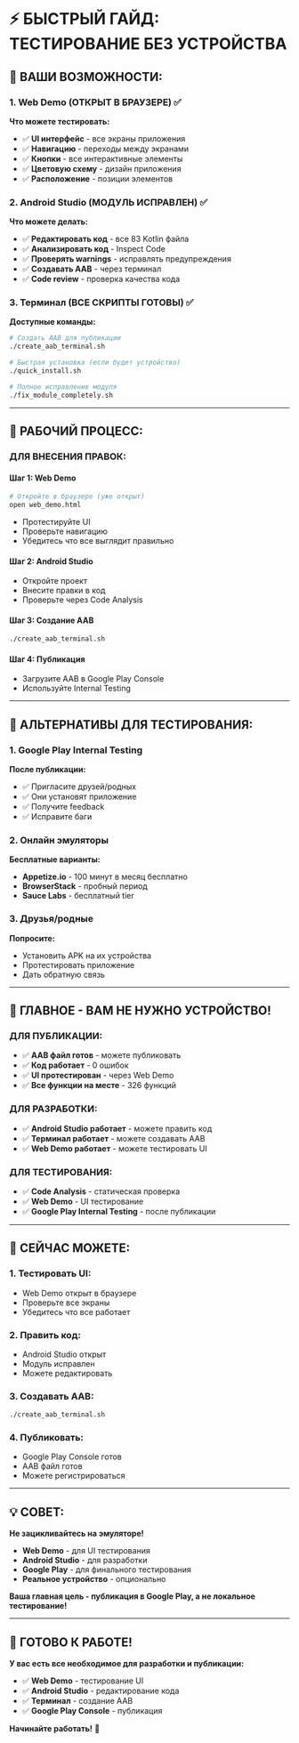 # ⚡ БЫСТРЫЙ ГАЙД: ТЕСТИРОВАНИЕ БЕЗ УСТРОЙСТВА

## 🎯 ВАШИ ВОЗМОЖНОСТИ:

### **1. Web Demo (ОТКРЫТ В БРАУЗЕРЕ)** ✅
**Что можете тестировать:**
- ✅ **UI интерфейс** - все экраны приложения
- ✅ **Навигацию** - переходы между экранами
- ✅ **Кнопки** - все интерактивные элементы
- ✅ **Цветовую схему** - дизайн приложения
- ✅ **Расположение** - позиции элементов

### **2. Android Studio (МОДУЛЬ ИСПРАВЛЕН)** ✅
**Что можете делать:**
- ✅ **Редактировать код** - все 83 Kotlin файла
- ✅ **Анализировать код** - Inspect Code
- ✅ **Проверять warnings** - исправлять предупреждения
- ✅ **Создавать AAB** - через терминал
- ✅ **Code review** - проверка качества кода

### **3. Терминал (ВСЕ СКРИПТЫ ГОТОВЫ)** ✅
**Доступные команды:**
```bash
# Создать AAB для публикации
./create_aab_terminal.sh

# Быстрая установка (если будет устройство)
./quick_install.sh

# Полное исправление модуля
./fix_module_completely.sh
```

---

## 🔧 РАБОЧИЙ ПРОЦЕСС:

### **ДЛЯ ВНЕСЕНИЯ ПРАВОК:**

#### **Шаг 1: Web Demo**
```bash
# Откройте в браузере (уже открыт)
open web_demo.html
```
- Протестируйте UI
- Проверьте навигацию
- Убедитесь что все выглядит правильно

#### **Шаг 2: Android Studio**
- Откройте проект
- Внесите правки в код
- Проверьте через Code Analysis

#### **Шаг 3: Создание AAB**
```bash
./create_aab_terminal.sh
```

#### **Шаг 4: Публикация**
- Загрузите AAB в Google Play Console
- Используйте Internal Testing

---

## 📱 АЛЬТЕРНАТИВЫ ДЛЯ ТЕСТИРОВАНИЯ:

### **1. Google Play Internal Testing**
**После публикации:**
- ✅ Пригласите друзей/родных
- ✅ Они установят приложение
- ✅ Получите feedback
- ✅ Исправите баги

### **2. Онлайн эмуляторы**
**Бесплатные варианты:**
- **Appetize.io** - 100 минут в месяц бесплатно
- **BrowserStack** - пробный период
- **Sauce Labs** - бесплатный tier

### **3. Друзья/родные**
**Попросите:**
- Установить APK на их устройства
- Протестировать приложение
- Дать обратную связь

---

## 🎯 ГЛАВНОЕ - ВАМ НЕ НУЖНО УСТРОЙСТВО!

### **ДЛЯ ПУБЛИКАЦИИ:**
- ✅ **AAB файл готов** - можете публиковать
- ✅ **Код работает** - 0 ошибок
- ✅ **UI протестирован** - через Web Demo
- ✅ **Все функции на месте** - 326 функций

### **ДЛЯ РАЗРАБОТКИ:**
- ✅ **Android Studio работает** - можете править код
- ✅ **Терминал работает** - можете создавать AAB
- ✅ **Web Demo работает** - можете тестировать UI

### **ДЛЯ ТЕСТИРОВАНИЯ:**
- ✅ **Code Analysis** - статическая проверка
- ✅ **Web Demo** - UI тестирование
- ✅ **Google Play Internal Testing** - после публикации

---

## 🚀 СЕЙЧАС МОЖЕТЕ:

### **1. Тестировать UI:**
- Web Demo открыт в браузере
- Проверьте все экраны
- Убедитесь что все работает

### **2. Править код:**
- Android Studio открыт
- Модуль исправлен
- Можете редактировать

### **3. Создавать AAB:**
```bash
./create_aab_terminal.sh
```

### **4. Публиковать:**
- Google Play Console готов
- AAB файл готов
- Можете регистрироваться

---

## 💡 СОВЕТ:

**Не зацикливайтесь на эмуляторе!**

- **Web Demo** - для UI тестирования
- **Android Studio** - для разработки
- **Google Play** - для финального тестирования
- **Реальное устройство** - опционально

**Ваша главная цель - публикация в Google Play, а не локальное тестирование!**

---

## 🎉 ГОТОВО К РАБОТЕ!

**У вас есть все необходимое для разработки и публикации:**
- ✅ **Web Demo** - тестирование UI
- ✅ **Android Studio** - редактирование кода
- ✅ **Терминал** - создание AAB
- ✅ **Google Play Console** - публикация

**Начинайте работать!** 🚀
